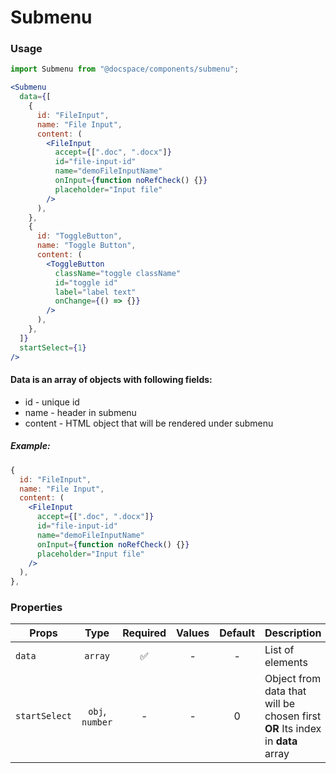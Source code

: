# Submenu

### Usage

```js
import Submenu from "@docspace/components/submenu";
```

```jsx
<Submenu
  data={[
    {
      id: "FileInput",
      name: "File Input",
      content: (
        <FileInput
          accept={[".doc", ".docx"]}
          id="file-input-id"
          name="demoFileInputName"
          onInput={function noRefCheck() {}}
          placeholder="Input file"
        />
      ),
    },
    {
      id: "ToggleButton",
      name: "Toggle Button",
      content: (
        <ToggleButton
          className="toggle className"
          id="toggle id"
          label="label text"
          onChange={() => {}}
        />
      ),
    },
  ]}
  startSelect={1}
/>
```

#### Data is an array of objects with following fields:

- id - unique id
- name - header in submenu
- content - HTML object that will be rendered under submenu

##### Example:

```jsx
{
  id: "FileInput",
  name: "File Input",
  content: (
    <FileInput
      accept={[".doc", ".docx"]}
      id="file-input-id"
      name="demoFileInputName"
      onInput={function noRefCheck() {}}
      placeholder="Input file"
    />
  ),
},
```

### Properties

| Props         |      Type       | Required | Values | Default | Description                                                                   |
| ------------- | :-------------: | :------: | :----: | :-----: | ----------------------------------------------------------------------------- |
| `data`        |     `array`     |    ✅    |   -    |    -    | List of elements                                                              |
| `startSelect` | `obj`, `number` |    -     |   -    |    0    | Object from data that will be chosen first **OR** Its index in **data** array |
